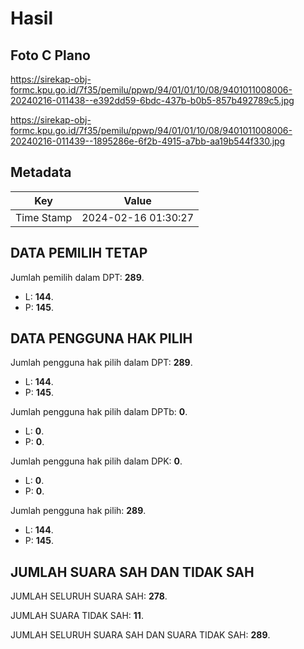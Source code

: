 # Hasil

## Foto C Plano

https://sirekap-obj-formc.kpu.go.id/7f35/pemilu/ppwp/94/01/01/10/08/9401011008006-20240216-011438--e392dd59-6bdc-437b-b0b5-857b492789c5.jpg

https://sirekap-obj-formc.kpu.go.id/7f35/pemilu/ppwp/94/01/01/10/08/9401011008006-20240216-011439--1895286e-6f2b-4915-a7bb-aa19b544f330.jpg


## Metadata

| Key        | Value               |
| ---------- | ------------------- |
| Time Stamp | 2024-02-16 01:30:27 |


## DATA PEMILIH TETAP

Jumlah pemilih dalam DPT: **289**.
 * L: **144**.
 * P: **145**.

## DATA PENGGUNA HAK PILIH

Jumlah pengguna hak pilih dalam DPT: **289**.
 * L: **144**.
 * P: **145**.

Jumlah pengguna hak pilih dalam DPTb: **0**.
 * L: **0**.
 * P: **0**.

Jumlah pengguna hak pilih dalam DPK: **0**.
 * L: **0**.
 * P: **0**.

Jumlah pengguna hak pilih: **289**.
 * L: **144**.
 * P: **145**.

## JUMLAH SUARA SAH DAN TIDAK SAH

JUMLAH SELURUH SUARA SAH: **278**.

JUMLAH SUARA TIDAK SAH: **11**.

JUMLAH SELURUH SUARA SAH DAN SUARA TIDAK SAH: **289**.


